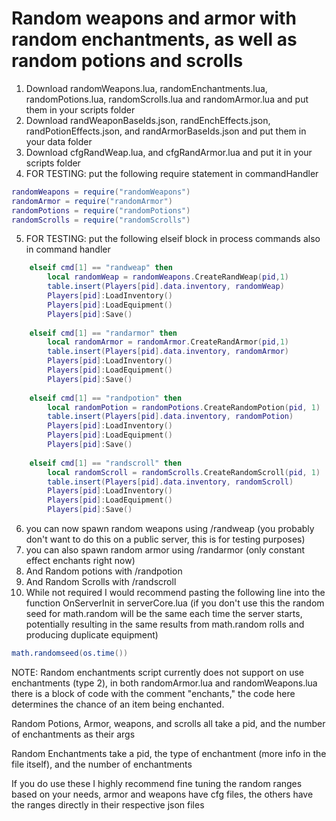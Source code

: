 # Random weapons and armor with random enchantments, as well as random potions and scrolls
1. Download randomWeapons.lua, randomEnchantments.lua, randomPotions.lua, randomScrolls.lua and randomArmor.lua and put them in your scripts folder
2. Download randWeaponBaseIds.json, randEnchEffects.json, randPotionEffects.json, and randArmorBaseIds.json and put them in your data folder
3. Download cfgRandWeap.lua, and cfgRandArmor.lua and put it in your scripts folder
4. FOR TESTING: put the following require statement in commandHandler
```lua
randomWeapons = require("randomWeapons")
randomArmor = require("randomArmor")
randomPotions = require("randomPotions")
randomScrolls = require("randomScrolls")
```
5. FOR TESTING: put the following elseif block in process commands also in command handler
```lua
	elseif cmd[1] == "randweap" then
		local randomWeap = randomWeapons.CreateRandWeap(pid,1)
		table.insert(Players[pid].data.inventory, randomWeap)
		Players[pid]:LoadInventory()
		Players[pid]:LoadEquipment()
		Players[pid]:Save()
		
	elseif cmd[1] == "randarmor" then
		local randomArmor = randomArmor.CreateRandArmor(pid,1)
		table.insert(Players[pid].data.inventory, randomArmor)
		Players[pid]:LoadInventory()
		Players[pid]:LoadEquipment()
		Players[pid]:Save()
		
	elseif cmd[1] == "randpotion" then
		local randomPotion = randomPotions.CreateRandomPotion(pid, 1)
		table.insert(Players[pid].data.inventory, randomPotion)
		Players[pid]:LoadInventory()
		Players[pid]:LoadEquipment()
		Players[pid]:Save()
	
	elseif cmd[1] == "randscroll" then
		local randomScroll = randomScrolls.CreateRandomScroll(pid, 1)
		table.insert(Players[pid].data.inventory, randomScroll)
		Players[pid]:LoadInventory()
		Players[pid]:LoadEquipment()
		Players[pid]:Save()
```
6. you can now spawn random weapons using /randweap (you probably don't want to do this on a public server, this is for testing purposes)
7. you can also spawn random armor using /randarmor (only constant effect enchants right now)
8. And Random potions with /randpotion
9. And Random Scrolls with /randscroll
10. While not required I would recommend pasting the following line into the function OnServerInit in serverCore.lua (if you don't use this the random seed for math.random will be the same each time the server starts, potentially resulting in the same results from math.random rolls and producing duplicate equipment)
```lua
math.randomseed(os.time())
```

NOTE: Random enchantments script currently does not support on use enchantments (type 2), in both randomArmor.lua and randomWeapons.lua there is a block of code with the comment "enchants," the code here determines the chance of an item being enchanted.

Random Potions, Armor, weapons, and scrolls all take a pid, and the number of enchantments as their args

Random Enchantments take a pid, the type of enchantment (more info in the file itself), and the number of enchantments

If you do use these I highly recommend fine tuning the random ranges based on your needs, armor and weapons have cfg files, the others have the ranges directly in their respective json files
